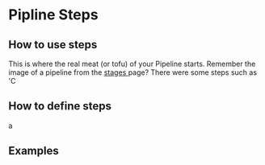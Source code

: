 # Pipline Steps

## How to use steps

This is where the real meat \(or tofu\) of your Pipeline starts. Remember the image of a pipeline from the [stages ](pipeline-stages.md)page? There were some steps such as 'C



## How to define steps

a

## Examples



